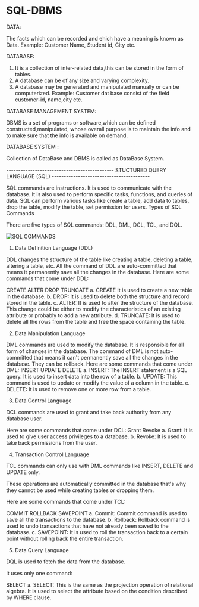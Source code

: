 # SQL-DBMS

DATA:

The facts which can be recorded and ehich have a meaning is known as Data.
Example: Customer Name, Student id, City etc.

DATABASE:

1. It is a collection of inter-related data,this can be stored in the form of tables.
2. A database can be of any size and varying complexity.
3. A database may be generated and manipulated manually or can be computerized.
Example: Customer dat base consist of the field customer-id, name,city etc.

DATABASE MANAGEMENT SYSTEM:

DBMS is a set of programs or software,which can be defined constructed,manipulated, whose overall purpose is to maintain the info and to make sure that the info is available on demand.

DATABASE SYSTEM :

Collection of DataBase and DBMS is called as DataBase System.



--------------------------------------------- STUCTURED QUERY LANGUAGE (SQL) -----------------------------------------


SQL commands are instructions. It is used to communicate with the database. It is also used to perform specific tasks, functions, and queries of data.
SQL can perform various tasks like create a table, add data to tables, drop the table, modify the table, set permission for users.
Types of SQL Commands

There are five types of SQL commands: DDL, DML, DCL, TCL, and DQL.

![SQL COMMANDS](https://static.javatpoint.com/dbms/images/dbms-sql-command.png)

1. Data Definition Language (DDL)

DDL changes the structure of the table like creating a table, deleting a table, altering a table, etc.
All the command of DDL are auto-committed that means it permanently save all the changes in the database.
Here are some commands that come under DDL:

CREATE
ALTER
DROP
TRUNCATE
a. CREATE It is used to create a new table in the database.
b. DROP: It is used to delete both the structure and record stored in the table.
c. ALTER: It is used to alter the structure of the database. This change could be either to modify the characteristics of an existing attribute or probably to add a new attribute.
d. TRUNCATE: It is used to delete all the rows from the table and free the space containing the table.

2. Data Manipulation Language

DML commands are used to modify the database. It is responsible for all form of changes in the database.
The command of DML is not auto-committed that means it can't permanently save all the changes in the database. They can be rollback.
Here are some commands that come under DML:
INSERT
UPDATE
DELETE
a. INSERT: The INSERT statement is a SQL query. It is used to insert data into the row of a table.
b. UPDATE: This command is used to update or modify the value of a column in the table.
c. DELETE: It is used to remove one or more row from a table.

3. Data Control Language

DCL commands are used to grant and take back authority from any database user.

Here are some commands that come under DCL:
Grant
Revoke
a. Grant: It is used to give user access privileges to a database.
b. Revoke: It is used to take back permissions from the user.


4. Transaction Control Language

TCL commands can only use with DML commands like INSERT, DELETE and UPDATE only.

These operations are automatically committed in the database that's why they cannot be used while creating tables or dropping them.

Here are some commands that come under TCL:

COMMIT
ROLLBACK
SAVEPOINT
a. Commit: Commit command is used to save all the transactions to the database.
b. Rollback: Rollback command is used to undo transactions that have not already been saved to the database.
c. SAVEPOINT: It is used to roll the transaction back to a certain point without rolling back the entire transaction.

5. Data Query Language

DQL is used to fetch the data from the database.

It uses only one command:

SELECT
a. SELECT: This is the same as the projection operation of relational algebra. It is used to select the attribute based on the condition described by WHERE clause.

